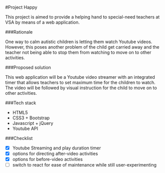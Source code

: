 #Project Happy

This project is aimed to provide a helping hand to special-need teachers at VSA by means of a web application.

###Rationale

One way to calm autistic children is letting them watch Youtube videos.
However, this poses another problem of the child get carried away and the teacher not being able to stop them from watching to move on to other activities.

###Proposed solution

This web application will be a Youtube video streamer with an integrated timer that allows teachers to set maximum time for the children to watch.
The video will be followed by visual instruction for the child to move on to other activities.

###Tech stack

- HTML5
- CSS3 + Bootstrap
- Javascript + jQuery
- Youtube API

###Checklist
- [x] Youtube Streaming and play duration timer
- [x] options for directing after-video activities
- [x] options for before-video activities
- [ ] switch to react for ease of maintenance while still user-experimenting
